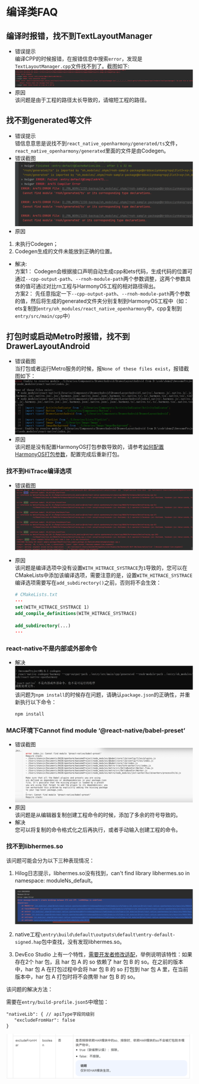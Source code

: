 # 编译类FAQ

## 编译时报错，找不到TextLayoutManager 
- 错误提示  
编译CPP的时候报错，在报错信息中搜索`error`，发现是`TextLayoutManager.cpp`文件找不到了。截图如下:
![faq-TextLayoutManager](../figures/faq-TextLayoutManager.png)
- 原因  
该问题是由于工程的路径太长导致的，请缩短工程的路径。

## 找不到generated等文件
- 错误提示  
错信息意思是说找不到`react_native_openharmony/generated/ts`文件，`react_native_openharmony/generated`里面的文件是由Codegen。
- 错误截图
![faq-generated](../figures/faq-generated.png)
- 原因
1. 未执行Codegen；
2. Codegen生成的文件未能放到正确的位置。
- 解决:  
方案1：
    Codegen会根据接口声明自动生成cpp和ets代码，生成代码的位置可通过`--cpp-output-path`、`--rnoh-module-path`两个参数调整，这两个参数具体的值可通过对比rn工程与HarmonyOS工程的相对路径得出。  
方案2：
    先任意指定一下`--cpp-output-path`、`--rnoh-module-path`两个参数的值，然后将生成的generated文件夹分别复制到HarmonyOS工程中（如：ets复制到`entry/oh_modules/react_native_openharmony`中，cpp复制到`entry/src/main/cpp`中）

## 打包时或启动Metro时报错，找不到DrawerLayoutAndroid
- 错误截图  
当打包或者运行Metro服务的时候，报`None of these files exist`，报错截图如下：
![faq-DrawerLayoutAndroid](../figures/faq-DrawerLayoutAndroid.png)
- 原因  
该问题是没有配置HarmonyOS打包参数导致的，请参考[如何配置HarmonyOS打包参数](常见开发场景.md#如何配置harmonyos打包参数)，配置完成后重新打包。

### 找不到HiTrace编译选项
- 错误截图
![faq-HiTrace](../figures/faq-HiTrace.png)
- 原因  
该问题是编译选项中没有设置`WITH_HITRACE_SYSTRACE`为`1`导致的，您可以在CMakeLists中添加该编译选项，需要注意的是，设置`WITH_HITRACE_SYSTRACE`编译选项需要写在`add_subdirectory()`之前，否则将不会生效：

    ```CMAKE
    # CMakeLists.txt
    ···
    set(WITH_HITRACE_SYSTRACE 1)
    add_compile_definitions(WITH_HITRACE_SYSTRACE)

    add_subdirectory(...)
    ···
    ```

### react-native不是内部或外部命令
- 解决  
![faq-RNnoExist](../figures/faq-RNnoExist.png)
该问题为`npm install`的时候存在问题，请确认`package.json`的正确性，并重新执行以下命令：

    ```PowerShell
    npm install
    ```

### MAC环境下Cannot find module ‘@react-native/babel-preset’
- 错误截图
![faq-babel-preset](../figures/faq-babel-preset.png)
 - 原因  
该问题是从编辑器复制创建工程命令的时候，添加了多余的符号导致的。
- 解决  
您可以将复制的命令格式化之后再执行，或者手动输入创建工程的命令。

### 找不到libhermes.so
 
该问题可能会分为以下三种表现情况：
 
1. Hilog日志提示，libhermes.so没有找到，can't find library libhermes.so in namespace: moduleNs_default。
 
   ![faq-libhermes-error](../figures/faq-libhermes-error.png)
 
2. native工程`\entry\build\default\outputs\default\entry-default-signed.hap`包中查找，没有发现libhermes.so。
 
3. DevEco Studio 上有一个特性，[需要开发者修改适配](https://developer.huawei.com/consumer/cn/doc/harmonyos-releases-V5/ide-changelogs-db5-V5)，举例说明该特性：如果存在2个 har 包，且 har 包 A 的 so 依赖了 har 包 B 的 so。在之前的版本中，har 包 A 在打包过程中会将 har 包 B 的 so 打包到 har 包 A 里，在当前版本中，har 包 A 打包时将不会携带 har 包 B 的 so。
 
该问题的解决方法：
 
需要在`entry/build-profile.json5`中增加：
 
```json5
"nativeLib": { // apiType字段同级别 
   "excludeFromHar": false
}
```
 
![faq-libhermes-answer](../figures/faq-libhermes-answer.png)